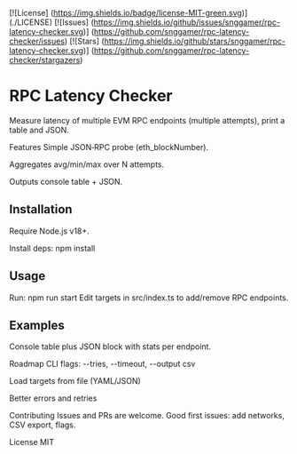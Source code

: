 [![License] (https://img.shields.io/badge/license-MIT-green.svg)] (./LICENSE) [![Issues] (https://img.shields.io/github/issues/snggamer/rpc-latency-checker.svg)] (https://github.com/snggamer/rpc-latency-checker/issues) [![Stars] (https://img.shields.io/github/stars/snggamer/rpc-latency-checker.svg)] (https://github.com/snggamer/rpc-latency-checker/stargazers)
# RPC Latency Checker
Measure latency of multiple EVM RPC endpoints (multiple attempts), print a table and JSON.

Features
Simple JSON‑RPC probe (eth_blockNumber).

Aggregates avg/min/max over N attempts.

Outputs console table + JSON.

## Installation
Require Node.js v18+.

Install deps:
npm install
## Usage
Run:
npm run start
Edit targets in src/index.ts to add/remove RPC endpoints.

## Examples
Console table plus JSON block with stats per endpoint.

Roadmap
CLI flags: --tries, --timeout, --output csv

Load targets from file (YAML/JSON)

Better errors and retries

Contributing
Issues and PRs are welcome. Good first issues: add networks, CSV export, flags.

License
MIT
